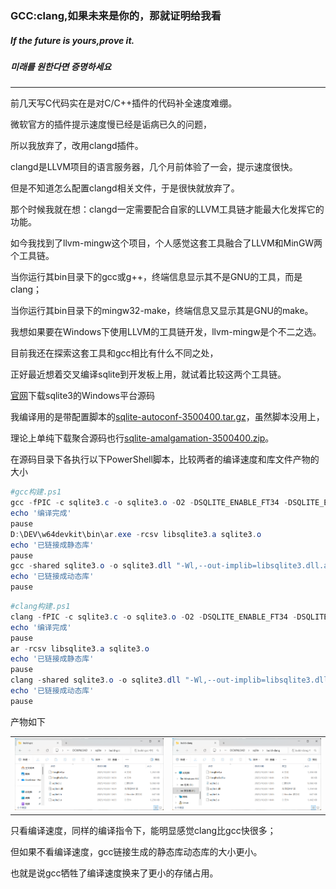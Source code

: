 ### GCC:clang,如果未来是你的，那就证明给我看
##### If the future is yours,prove it.
##### 미래를 원한다면 증명하세요
---
前几天写C代码实在是对C/C++插件的代码补全速度难绷。

微软官方的插件提示速度慢已经是诟病已久的问题，

所以我放弃了，改用clangd插件。

clangd是LLVM项目的语言服务器，几个月前体验了一会，提示速度很快。

但是不知道怎么配置clangd相关文件，于是很快就放弃了。

那个时候我就在想：clangd一定需要配合自家的LLVM工具链才能最大化发挥它的功能。

如今我找到了llvm-mingw这个项目，个人感觉这套工具融合了LLVM和MinGW两个工具链。

当你运行其bin目录下的gcc或g++，终端信息显示其不是GNU的工具，而是clang；

当你运行其bin目录下的mingw32-make，终端信息又显示其是GNU的make。

我想如果要在Windows下使用LLVM的工具链开发，llvm-mingw是个不二之选。

目前我还在探索这套工具和gcc相比有什么不同之处，

正好最近想着交叉编译sqlite到开发板上用，就试着比较这两个工具链。

[官网](https://www.sqlite.org/download.html)下载sqlite3的Windows平台源码

我编译用的是带配置脚本的[sqlite-autoconf-3500400.tar.gz](https://www.sqlite.org/2025/sqlite-autoconf-3500400.tar.gz)，虽然脚本没用上，

理论上单纯下载聚合源码也行[sqlite-amalgamation-3500400.zip](https://www.sqlite.org/2025/sqlite-amalgamation-3500400.zip)。

在源码目录下各执行以下PowerShell脚本，比较两者的编译速度和库文件产物的大小
```powershell
#gcc构建.ps1
gcc -fPIC -c sqlite3.c -o sqlite3.o -O2 -DSQLITE_ENABLE_FT34 -DSQLITE_ENABLE_RTREE -DSQLITE_ENABLE_COLUMN_METADATA
echo '编译完成'
pause
D:\DEV\w64devkit\bin\ar.exe -rcsv libsqlite3.a sqlite3.o
echo '已链接成静态库'
pause
gcc -shared sqlite3.o -o sqlite3.dll "-Wl,--out-implib=libsqlite3.dll.a"
echo '已链接成动态库'
pause
```
```powershell
#clang构建.ps1
clang -fPIC -c sqlite3.c -o sqlite3.o -O2 -DSQLITE_ENABLE_FT34 -DSQLITE_ENABLE_RTREE -DSQLITE_ENABLE_COLUMN_METADATA
echo '编译完成'
pause
ar -rcsv libsqlite3.a sqlite3.o
echo '已链接成静态库'
pause
clang -shared sqlite3.o -o sqlite3.dll "-Wl,--out-implib=libsqlite3.dll.a"
echo '已链接成动态库'
pause
```
产物如下

<table>
  <tr>
    <td><img src="./gcc.png" alt="左图" width="100%"></td>
    <td><img src="./clang.png" alt="右图" width="100%"></td>
  </tr>
</table>

只看编译速度，同样的编译指令下，能明显感觉clang比gcc快很多；

但如果不看编译速度，gcc链接生成的静态库动态库的大小更小。

也就是说gcc牺牲了编译速度换来了更小的存储占用。
